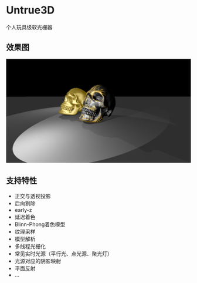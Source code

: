 # Untrue3D
个人玩具级软光栅器
## 效果图
![image](./preview/preview.png)

## 支持特性
* 正交与透视投影
* 后向剔除
* early-z
* 延迟着色
* Blinn-Phong着色模型
* 纹理采样
* 模型解析
* 多线程光栅化
* 常见实时光源（平行光、点光源、聚光灯）
* 光源对应的阴影映射
* 平面反射
* ...